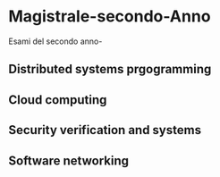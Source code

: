 # Magistrale-secondo-Anno
Esami del secondo anno-
## Distributed systems prgogramming
## Cloud computing 
## Security verification and systems
## Software networking

